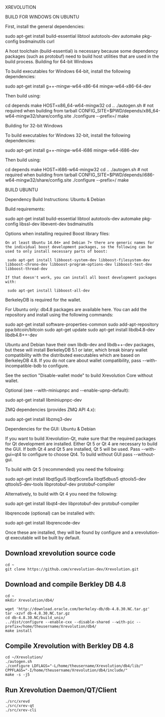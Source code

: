 XREVOLUTION

BUILD FOR WINDOWS ON UBUNTU

First, install the general dependencies:

sudo apt-get install build-essential libtool autotools-dev automake pkg-config bsdmainutils curl

A host toolchain (build-essential) is necessary because some dependency packages (such as protobuf) need to build host utilities that are used in the build process.
Building for 64-bit Windows

To build executables for Windows 64-bit, install the following dependencies:

sudo apt-get install g++-mingw-w64-x86-64 mingw-w64-x86-64-dev

Then build using:

cd depends
make HOST=x86_64-w64-mingw32
cd ..
./autogen.sh # not required when building from tarball
CONFIG_SITE=$PWD/depends/x86_64-w64-mingw32/share/config.site ./configure --prefix=/
make

Building for 32-bit Windows

To build executables for Windows 32-bit, install the following dependencies:

sudo apt-get install g++-mingw-w64-i686 mingw-w64-i686-dev 

Then build using:

cd depends
make HOST=i686-w64-mingw32
cd ..
./autogen.sh # not required when building from tarball
CONFIG_SITE=$PWD/depends/i686-w64-mingw32/share/config.site ./configure --prefix=/
make


BUILD UBUNTU

Dependency Build Instructions: Ubuntu & Debian

Build requirements:

sudo apt-get install build-essential libtool autotools-dev automake pkg-config libssl-dev libevent-dev bsdmainutils

Options when installing required Boost library files:

    On at least Ubuntu 14.04+ and Debian 7+ there are generic names for the individual boost development packages, so the following can be used to only install necessary parts of boost:

     sudo apt-get install libboost-system-dev libboost-filesystem-dev libboost-chrono-dev libboost-program-options-dev libboost-test-dev libboost-thread-dev

    If that doesn't work, you can install all boost development packages with:

     sudo apt-get install libboost-all-dev

BerkeleyDB is required for the wallet.

For Ubuntu only: db4.8 packages are available here. You can add the repository and install using the following commands:

sudo apt-get install software-properties-common
sudo add-apt-repository ppa:bitcoin/bitcoin
sudo apt-get update
sudo apt-get install libdb4.8-dev libdb4.8++-dev

Ubuntu and Debian have their own libdb-dev and libdb++-dev packages, but these will install BerkeleyDB 5.1 or later, which break binary wallet compatibility with the distributed executables which are based on BerkeleyDB 4.8. If you do not care about wallet compatibility, pass --with-incompatible-bdb to configure.

See the section "Disable-wallet mode" to build Xrevolution Core without wallet.

Optional (see --with-miniupnpc and --enable-upnp-default):

sudo apt-get install libminiupnpc-dev

ZMQ dependencies (provides ZMQ API 4.x):

sudo apt-get install libzmq3-dev

Dependencies for the GUI: Ubuntu & Debian

If you want to build Xrevolution-Qt, make sure that the required packages for Qt development are installed. Either Qt 5 or Qt 4 are necessary to build the GUI. If both Qt 4 and Qt 5 are installed, Qt 5 will be used. Pass --with-gui=qt4 to configure to choose Qt4. To build without GUI pass --without-gui.

To build with Qt 5 (recommended) you need the following:

sudo apt-get install libqt5gui5 libqt5core5a libqt5dbus5 qttools5-dev qttools5-dev-tools libprotobuf-dev protobuf-compiler

Alternatively, to build with Qt 4 you need the following:

sudo apt-get install libqt4-dev libprotobuf-dev protobuf-compiler

libqrencode (optional) can be installed with:

sudo apt-get install libqrencode-dev

Once these are installed, they will be found by configure and a xrevolution-qt executable will be built by default.

Download xrevolution source code
----------------------------
```
cd ~
git clone https://github.com/xrevolution-dev/Xrevolution.git
```

Download and compile Berkley DB 4.8
-----------------------------------
```
cd ~
mkdir Xrevolution/db4/

wget 'http://download.oracle.com/berkeley-db/db-4.8.30.NC.tar.gz'
tar -xzvf db-4.8.30.NC.tar.gz
cd db-4.8.30.NC/build_unix/
../dist/configure --enable-cxx --disable-shared --with-pic --prefix=/home/theusername/Xrevolution/db4/
make install
```

Compile Xrevolution with Berkley DB 4.8
-----------------------------------
```
cd ~/Xrevolution/
./autogen.sh
./configure LDFLAGS="-L/home/theusername/Xrevolution/db4/lib/" CPPFLAGS="-I/home/theusername/Xrevolution/db4/include/"
make -s -j5
```

Run Xrevolution Daemon/QT/Client
----------------------------
```
./src/xrevd
./src/xrev-qt
./src/xrev-cli
